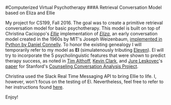 #Computerized Virtual Psychotherapy
###A Retrieval Conversation Model based on Eliza and Ellie

My project for CS199, Fall 2016. The goal was to create a primitive retrieval conversation model for basic psychotherapy. This model is built on top of Christina Cacioppo's [*Ellie*](https://github.com/christinac/ellie-slack) implementation of [*Eliza*](https://en.wikipedia.org/wiki/ELIZA), an early conversation model created in the 1960s by MIT's Joseph Weizenbaum, [implemented in Python by Daniel Connelly](https://github.com/dhconnelly/paip-python/blob/master/paip/eliza.py). To honor the existing genealogy I will temporarily refer to my model as **El** (simulatenously tributing [Eleven](http://strangerthings.wikia.com/wiki/Eleven)). El will try to incorporate the 5 psycholinguistic features that were shown to predict therapy success, as noted in [Tim Althoff](http://www.timalthoff.com/), [Kevin Clark](http://cs.stanford.edu/people/kevclark/), and [Jure Leskovec](http://cs.stanford.edu/people/jure/)'s [paper](http://timalthoff.com/docs/althoff-2016-mental_health.pdf) for Stanford's [Counseling Conversation Analysis Project](http://nlp.stanford.edu/blog/how-to-help-someone-feel-better-nlp-for-mental-health/).

Christina used the Slack Real Time Messaging API to bring Ellie to life. I, however, won't focus on the testing of El. Nevertheless, feel free to refer to her instructions found [here](https://github.com/christinac/ellie-slack/blob/master/README.md). 

Enjoy!

